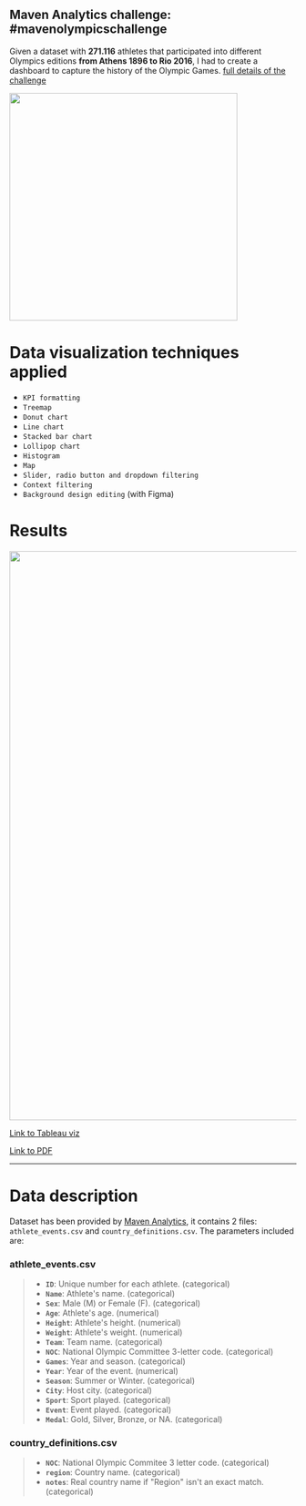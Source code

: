 ## Maven Analytics challenge: #mavenolympicschallenge

Given a dataset with **271.116** athletes that participated into different Olympics editions **from Athens 1896 to Rio 2016**, I had to create a dashboard to capture the history of the Olympic Games. [full details of the challenge](https://www.mavenanalytics.io/blog/maven-olympics-challenge)

<div class="img-left"><img src="https://i.imgur.com/Vh35oZB.jpg" width="400"></div>

# Data visualization techniques applied

- `KPI formatting`
- `Treemap`
- `Donut chart`
- `Line chart`
- `Stacked bar chart`
- `Lollipop chart`
- `Histogram`
- `Map`
- `Slider, radio button and dropdown filtering`
- `Context filtering`
- `Background design editing` (with Figma)

# Results

<img src="https://i.imgur.com/RfI1rhM.png" width=1000>

[Link to Tableau viz](https://public.tableau.com/app/profile/gonzalo3304/viz/Olympics_16264021893190/Dashboard_final)

[Link to PDF](https://drive.google.com/file/d/1anQkgX0dFgO7l5hu3n5KAOGlv7iXLW8n/view?usp=sharing)

---

# Data description

Dataset has been provided by [Maven Analytics](https://www.mavenanalytics.io/data-playground), it contains 2 files: `athlete_events.csv` and `country_definitions.csv`. The parameters included are:

### athlete_events.csv
> - **`ID`**: Unique number for each athlete. (categorical)
> - **`Name`**: Athlete's name. (categorical)
> - **`Sex`**: Male (M) or Female (F). (categorical)
> - **`Age`**: Athlete's age. (numerical)
> - **`Height`**: Athlete's height. (numerical)
> - **`Weight`**: Athlete's weight. (numerical)
> - **`Team`**: Team name. (categorical)
> - **`NOC`**: National Olympic Committee 3-letter code. (categorical)
> - **`Games`**: Year and season. (categorical)
> - **`Year`**: Year of the event. (numerical)
> - **`Season`**: Summer or Winter. (categorical)
> - **`City`**: Host city. (categorical)
> - **`Sport`**: Sport played. (categorical)
> - **`Event`**: Event played. (categorical)
> - **`Medal`**: Gold, Silver, Bronze, or NA. (categorical)

### country_definitions.csv
> - **`NOC`**: National Olympic Commitee 3 letter code. (categorical)
> - **`region`**: Country name. (categorical)
> - **`notes`**: Real country name if "Region" isn't an exact match. (categorical)

